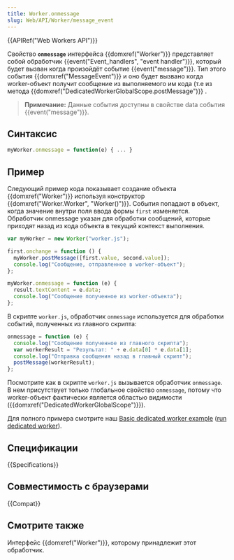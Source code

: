 ```yaml
---
title: Worker.onmessage
slug: Web/API/Worker/message_event
---
```


{{APIRef("Web Workers API")}}

Свойство **`onmessage`** интерфейса {{domxref("Worker")}} представляет собой обработчик {{event("Event_handlers", "event handler")}}, который будет вызван когда произойдёт событие {{event("message")}}. Тип этого события {{domxref("MessageEvent")}} и оно будет вызвано когда worker-объект получит сообщение из выполняемого им кода (т.е из метода {{domxref("DedicatedWorkerGlobalScope.postMessage")}} .

> **Примечание:** Данные события доступны в свойстве data события {{event("message")}}.

## Синтаксис

```js
myWorker.onmessage = function(e) { ... }
```

## Пример

Следующий пример кода показывает создание объекта {{domxref("Worker")}} используя конструктор {{domxref("Worker.Worker", "Worker()")}}. События попадают в объект, когда значение внутри поля ввода формы `first` изменяется. Обработчик onmessage указан для обработки сообщений, которые приходят назад из кода объекта в текущий контекст выполнения.

```js
var myWorker = new Worker("worker.js");

first.onchange = function () {
  myWorker.postMessage([first.value, second.value]);
  console.log("Сообщение, отправленное в worker-объект");
};

myWorker.onmessage = function (e) {
  result.textContent = e.data;
  console.log("Сообщение полученное из worker-объекта");
};
```

В скрипте `worker.js`, обработчик `onmessage` используется для обработки событий, полученных из главного скрипта:

```js
onmessage = function (e) {
  console.log("Сообщение полученное из главного скрипта");
  var workerResult = "Результат: " + e.data[0] * e.data[1];
  console.log("Отправка сообщения назад в главный скрипт");
  postMessage(workerResult);
};
```

Посмотрите как в скрипте `worker.js` вызывается обработчик `onmessage`. В нем присутствует только глобальное свойство `onmessage`, потому что worker-объект фактически является областью видимости ({{domxref("DedicatedWorkerGlobalScope")}}).

Для полного примера смотрите наш [Basic dedicated worker example](https://github.com/mdn/simple-web-worker) ([run dedicated worker](http://mdn.github.io/simple-web-worker/)).

## Спецификации

{{Specifications}}

## Совместимость с браузерами

{{Compat}}

## Смотрите также

Интерфейс {{domxref("Worker")}}, которому принадлежит этот обработчик.
